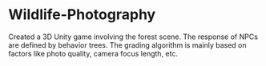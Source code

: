 # Wildlife-Photography
Created a 3D Unity game involving the forest scene. The response of NPCs are defined by behavior trees. The grading algorithm is mainly based on factors like photo quality, camera focus length, etc.
